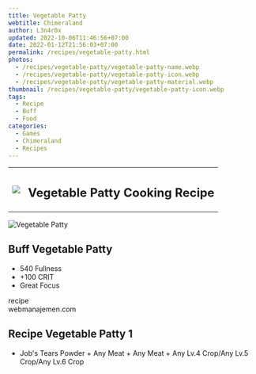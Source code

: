 ```yaml
---
title: Vegetable Patty
webtitle: Chimeraland
author: L3n4r0x
updated: 2022-10-06T11:46:56+07:00
date: 2022-01-12T21:56:03+07:00
permalink: /recipes/vegetable-patty.html
photos:
  - /recipes/vegetable-patty/vegetable-patty-name.webp
  - /recipes/vegetable-patty/vegetable-patty-icon.webp
  - /recipes/vegetable-patty/vegetable-patty-material.webp
thumbnail: /recipes/vegetable-patty/vegetable-patty-icon.webp
tags:
  - Recipe
  - Buff
  - Food
categories:
  - Games
  - Chimeraland
  - Recipes
---
```


<section id="bootstrap-wrapper"><link rel="stylesheet" href="https://cdn.statically.io/gh/dimaslanjaka/Web-Manajemen/40ac3225/css/bootstrap-4.5-wrapper.css"/><div class="row mb-2"><div class="col-md-12 mb-2"><table class="table" id="post-info"><tbody><tr><td><img class="d-inline-block me-2" src="/chimeraland/recipes/vegetable-patty/vegetable-patty-icon.webp" width="auto" height="auto"/></td><td><h1 class="fs-5">Vegetable Patty Cooking Recipe</h1></td></tr></tbody></table></div></div><div class="card mb-2"><div class="row g-0"><div class="col-sm-4 position-relative mb-2"><img src="/chimeraland/recipes/vegetable-patty/vegetable-patty-material.webp" class="card-img fit-cover w-100 h-100" alt="Vegetable Patty" data-fancybox="true"/></div><div class="col-sm-8 mb-2"><div class="card-body"><h2 class="card-title fs-5">Buff Vegetable Patty</h2><div class="card-text"><ul><li>540 Fullness</li><li>+100 CRIT</li><li>Great Focus</li></ul></div><span class="badge rounded-pill bg-dark">recipe</span></div><div class="card-footer text-end text-muted">webmanajemen.com</div></div></div></div><div class="row mb-2"><div class="col-12 col-lg-6 recipe-item mb-2"><div class="card"><div class="card-body"><h2 class="card-title fs-5">Recipe Vegetable Patty 1</h2><div class="card-text"><ul><li>Job&#x27;s Tears Powder<span> + </span>Any Meat<span> + </span>Any Meat<span> + </span>Any Lv.4 Crop/Any Lv.5 Crop/Any Lv.6 Crop</li></ul></div></div></div></div></div></section>